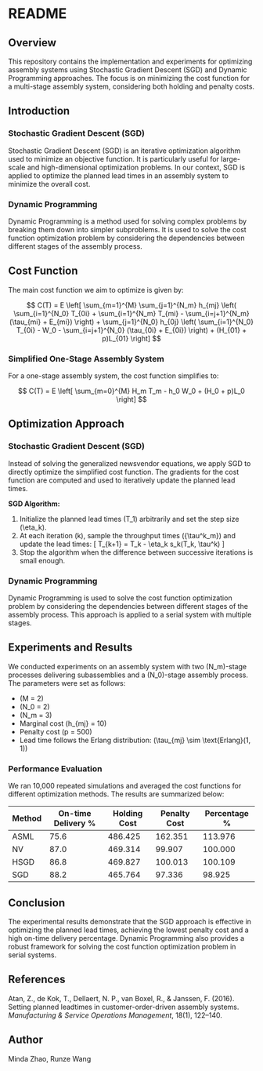 # README

## Overview

This repository contains the implementation and experiments for optimizing assembly systems using Stochastic Gradient Descent (SGD) and Dynamic Programming approaches. The focus is on minimizing the cost function for a multi-stage assembly system, considering both holding and penalty costs.

## Introduction

### Stochastic Gradient Descent (SGD)
Stochastic Gradient Descent (SGD) is an iterative optimization algorithm used to minimize an objective function. It is particularly useful for large-scale and high-dimensional optimization problems. In our context, SGD is applied to optimize the planned lead times in an assembly system to minimize the overall cost.

### Dynamic Programming
Dynamic Programming is a method used for solving complex problems by breaking them down into simpler subproblems. It is used to solve the cost function optimization problem by considering the dependencies between different stages of the assembly process.

## Cost Function

The main cost function we aim to optimize is given by:

$$
C(T) = E \left[ \sum_{m=1}^{M} \sum_{j=1}^{N_m} h_{mj} \left( \sum_{i=1}^{N_0} T_{0i} + \sum_{i=1}^{N_m} T_{mi} - \sum_{i=j+1}^{N_m} (\tau_{mi} + E_{mi}) \right) + \sum_{j=1}^{N_0} h_{0j} \left( \sum_{i=1}^{N_0} T_{0i} - W_0 - \sum_{i=j+1}^{N_0} (\tau_{0i} + E_{0i}) \right) + (H_{01} + p)L_{01} \right]
$$

### Simplified One-Stage Assembly System

For a one-stage assembly system, the cost function simplifies to:

$$
C(T) = E \left[ \sum_{m=0}^{M} H_m T_m - h_0 W_0 + (H_0 + p)L_0 \right]
$$

## Optimization Approach

### Stochastic Gradient Descent (SGD)

Instead of solving the generalized newsvendor equations, we apply SGD to directly optimize the simplified cost function. The gradients for the cost function are computed and used to iteratively update the planned lead times.

**SGD Algorithm:**
1. Initialize the planned lead times \(T_1\) arbitrarily and set the step size \(\eta_k\).
2. At each iteration \(k\), sample the throughput times \(\{\tau^k_m\}\) and update the lead times:
\[ T_{k+1} = T_k - \eta_k s_k(T_k, \tau^k) \]
3. Stop the algorithm when the difference between successive iterations is small enough.

### Dynamic Programming

Dynamic Programming is used to solve the cost function optimization problem by considering the dependencies between different stages of the assembly process. This approach is applied to a serial system with multiple stages.

## Experiments and Results

We conducted experiments on an assembly system with two \(N_m\)-stage processes delivering subassemblies and a \(N_0\)-stage assembly process. The parameters were set as follows:
- \(M = 2\)
- \(N_0 = 2\)
- \(N_m = 3\)
- Marginal cost \(h_{mj} = 10\)
- Penalty cost \(p = 500\)
- Lead time follows the Erlang distribution: \(\tau_{mj} \sim \text{Erlang}(1, 1)\)

### Performance Evaluation

We ran 10,000 repeated simulations and averaged the cost functions for different optimization methods. The results are summarized below:

| Method | On-time Delivery % | Holding Cost | Penalty Cost | Percentage % |
|--------|--------------------|--------------|--------------|--------------|
| ASML   | 75.6               | 486.425      | 162.351      | 113.976      |
| NV     | 87.0               | 469.314      | 99.907       | 100.000      |
| HSGD   | 86.8               | 469.827      | 100.013      | 100.109      |
| SGD    | 88.2               | 465.764      | 97.336       | 98.925       |

## Conclusion

The experimental results demonstrate that the SGD approach is effective in optimizing the planned lead times, achieving the lowest penalty cost and a high on-time delivery percentage. Dynamic Programming also provides a robust framework for solving the cost function optimization problem in serial systems.

## References

Atan, Z., de Kok, T., Dellaert, N. P., van Boxel, R., & Janssen, F. (2016). Setting planned leadtimes in customer-order-driven assembly systems. *Manufacturing & Service Operations Management*, 18(1), 122–140.

## Author
Minda Zhao, Runze Wang


